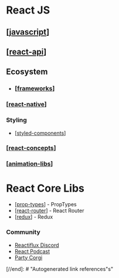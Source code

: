 # React JS

## [[javascript]]

## [[react-api]]

## **Ecosystem**

- ### [[frameworks]]

### **[[react-native]]**

### **Styling**

- [[styled-components]]

### [[react-concepts]]

### **[[animation-libs]]**

# React Core Libs

- [[prop-types]] - PropTypes
- [[react-router]] - React Router
- [[redux]] - Redux

### **Community**

- [Reactiflux Discord](https://www.reactiflux.com/)
- [React Podcast]()
- [Party Corgi]()

[//begin]: # "Autogenerated link references for markdown compatibility"
[javascript]: ../javascript "Javascript"
[react-api]: react-api/react-api "React JS API"
[frameworks]: ../frameworks/frameworks "Frameworks"
[react-native]: react-native/react-native "React Native"
[styled-components]: ../js-css/styled-components "Styled Components"
[react-concepts]: react-concepts/react-concepts "React Concepts"
[animation-libs]: animation-libs/animation-libs "React Animation Libs"
[prop-types]: proptypes/prop-types "PropTypes"
[react-router]: router-api/react-router "React Router V6"
[redux]: redux-api/redux "redux"

[//end]: # "Autogenerated link references"s"
